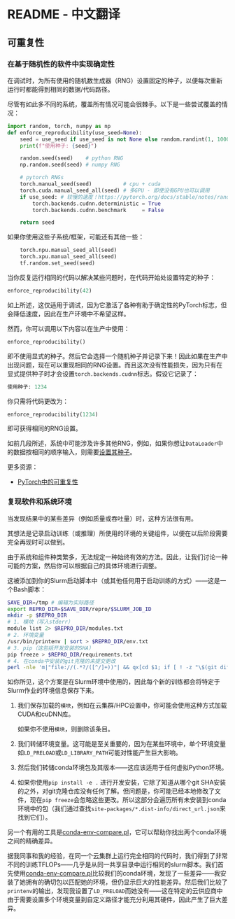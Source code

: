 # README - 中文翻译

## 可重复性

### 在基于随机性的软件中实现确定性

在调试时，为所有使用的随机数生成器（RNG）设置固定的种子，以便每次重新运行时都能得到相同的数据/代码路径。

尽管有如此多不同的系统，覆盖所有情况可能会很棘手。以下是一些尝试覆盖的情况：

```python
import random, torch, numpy as np
def enforce_reproducibility(use_seed=None):
    seed = use_seed if use_seed is not None else random.randint(1, 1000000)
    print(f"使用种子: {seed}")

    random.seed(seed)    # python RNG
    np.random.seed(seed) # numpy RNG

    # pytorch RNGs
    torch.manual_seed(seed)          # cpu + cuda
    torch.cuda.manual_seed_all(seed) # 多GPU - 即使没有GPU也可以调用
    if use_seed: # 较慢的速度！https://pytorch.org/docs/stable/notes/randomness.html#cuda-convolution-benchmarking
        torch.backends.cudnn.deterministic = True
        torch.backends.cudnn.benchmark     = False

    return seed
```

如果你使用这些子系统/框架，可能还有其他一些：

```python
    torch.npu.manual_seed_all(seed)
    torch.xpu.manual_seed_all(seed)
    tf.random.set_seed(seed)
```

当你反复运行相同的代码以解决某些问题时，在代码开始处设置特定的种子：

```python
enforce_reproducibility(42)
```

如上所述，这仅适用于调试，因为它激活了各种有助于确定性的PyTorch标志，但会降低速度，因此在生产环境中不希望这样。

然而，你可以调用以下内容以在生产中使用：

```python
enforce_reproducibility()
```

即不使用显式的种子。然后它会选择一个随机种子并记录下来！因此如果在生产中出现问题，现在可以重现相同的RNG设置。而且这次没有性能损失，因为只有在显式提供种子时才会设置`torch.backends.cudnn`标志。假设它记录了：

```python
使用种子: 1234
```

你只需将代码更改为：

```python
enforce_reproducibility(1234)
```

即可获得相同的RNG设置。

如前几段所述，系统中可能涉及许多其他RNG，例如，如果你想让`DataLoader`中的数据按相同的顺序输入，则需要[设置其种子](https://pytorch.org/docs/stable/notes/randomness.html#dataloader)。

更多资源：
- [PyTorch中的可重复性](https://pytorch.org/docs/stable/notes/randomness.html)

### 复现软件和系统环境

当发现结果中的某些差异（例如质量或吞吐量）时，这种方法很有用。

其想法是记录启动训练（或推理）所使用的环境的关键组件，以便在以后阶段需要完全再现时可以做到。

由于系统和组件种类繁多，无法规定一种始终有效的方法。因此，让我们讨论一种可能的方案，然后你可以根据自己的具体环境进行调整。

这被添加到你的Slurm启动脚本中（或其他任何用于启动训练的方式）——这是一个Bash脚本：

```bash
SAVE_DIR=/tmp # 编辑为实际路径
export REPRO_DIR=$SAVE_DIR/repro/$SLURM_JOB_ID
mkdir -p $REPRO_DIR
# 1. 模块（写入stderr）
module list 2> $REPRO_DIR/modules.txt
# 2. 环境变量
/usr/bin/printenv | sort > $REPRO_DIR/env.txt
# 3. pip（这包括开发安装的SHA）
pip freeze > $REPRO_DIR/requirements.txt
# 4. 在conda中安装的git克隆的未提交更改
perl -nle 'm|"file://(.*?/([^/]+))"| && qx[cd $1; if [ ! -z "\$(git diff)" ]; then git diff > \$REPRO_DIR/$2.diff; fi]' $CONDA_PREFIX/lib/python*/site-packages/*.dist-info/direct_url.json
```

如你所见，这个方案是在Slurm环境中使用的，因此每个新的训练都会将特定于Slurm作业的环境信息保存下来。

1. 我们保存加载的`模块`，例如在云集群/HPC设置中，你可能会使用这种方式加载CUDA和cuDNN库。

   如果你不使用`模块`，则删除该条目。

2. 我们转储环境变量。这可能是至关重要的，因为在某些环境中，单个环境变量如`LD_PRELOAD`或`LD_LIBRARY_PATH`可能对性能产生巨大影响。

3. 然后我们转储conda环境包及其版本——这应该适用于任何虚拟Python环境。

4. 如果你使用`pip install -e .` 进行开发安装，它除了知道从哪个git SHA安装的之外，对git克隆仓库没有任何了解。但问题是，你可能已经本地修改了文件，现在`pip freeze`会忽略这些更改。所以这部分会遍历所有未安装到conda环境中的包（我们通过查找`site-packages/*.dist-info/direct_url.json`来找到它们）。

另一个有用的工具是[conda-env-compare.pl](https://github.com/stas00/conda-tools/blob/master/conda-env-compare.md)，它可以帮助你找出两个conda环境之间的精确差异。

据我同事和我的经验，在同一个云集群上运行完全相同的代码时，我们得到了非常不同的训练TFLOPs——几乎是从同一共享目录中运行相同的slurm脚本。我们首先使用[conda-env-compare.pl](https://github.com/stas00/conda-tools/blob/master/conda-env-compare.md)比较我们的conda环境，发现了一些差异——我安装了她拥有的确切包以匹配她的环境，但仍显示巨大的性能差异。然后我们比较了`printenv`的输出，发现我设置了`LD_PRELOAD`而她没有——这在特定的云供应商中由于需要设置多个环境变量到自定义路径才能充分利用其硬件，因此产生了巨大差异。